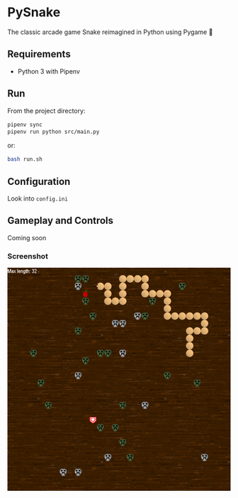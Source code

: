 # PySnake

The classic arcade game Snake reimagined in Python using Pygame 🐍

## Requirements

- Python 3 with Pipenv

## Run

From the project directory:

```bash
pipenv sync
pipenv run python src/main.py
```

or:

```bash
bash run.sh
```

## Configuration

Look into `config.ini`

## Gameplay and Controls

Coming soon

### Screenshot

![](img/screenshot.png)